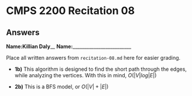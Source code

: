 # CMPS 2200 Recitation 08

## Answers

**Name:**____Killian Daly______
**Name:**_________________________


Place all written answers from `recitation-08.md` here for easier grading.



- **1b)**
This algorithm is designed to find the short path through the edges, while analyzing the vertices. With this in mind, $O(|V|log|E|)$


- **2b)**
This is a BFS model, or $O(|V| + |E|)$
